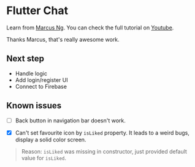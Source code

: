 # Flutter Chat
Learn from [Marcus Ng](https://www.youtube.com/channel/UC6Dy0rQ6zDnQuHQ1EeErGUA). You can check the full tutorial on [Youtube](https://www.youtube.com/watch?v=h-igXZCCrrc&list=PLzOt3noWLMthJKm8SJl2zmUlJiZp7fzo7).

Thanks Marcus, that's really awesome work. 

## Next step 
- Handle logic
- Add login/register UI
- Connect to Firebase

## Known issues 
- [ ] Back button in navigation bar doesn't work.

- [x] Can't set favourite icon by `isLiked` property. It leads to a weird bugs, display a solid color screen.
> Reason: `isLiked` was missing in constructor, just provided default value for `isLiked`. 
